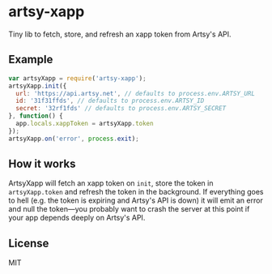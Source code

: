 # artsy-xapp
Tiny lib to fetch, store, and refresh an xapp token from Artsy's API.

## Example

````javascript
var artsyXapp = require('artsy-xapp');
artsyXapp.init({
  url: 'https://api.artsy.net', // defaults to process.env.ARTSY_URL
  id: '31f31ffds', // defaults to process.env.ARTSY_ID
  secret: '32rf1fds' // defaults to process.env.ARTSY_SECRET
}, function() {
  app.locals.xappToken = artsyXapp.token
});
artsyXapp.on('error', process.exit);
````

## How it works

ArtsyXapp will fetch an xapp token on `init`, store the token in `artsyXapp.token` and refresh the token in the background. If everything goes to hell (e.g. the token is expiring and Artsy's API is down) it will emit an error and null the token—you probably want to crash the server at this point if your app depends deeply on Artsy's API.

## License

MIT